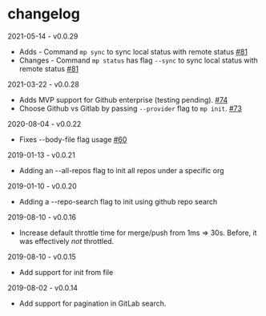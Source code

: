 # changelog

2021-05-14 - v0.0.29

- Adds - Command `mp sync` to sync local status with remote status [#81](https://github.com/Clever/microplane/pull/81)
- Changes - Command `mp status` has flag `--sync` to sync local status with remote status [#81](https://github.com/Clever/microplane/pull/81)

2021-03-22 - v0.0.28

- Adds MVP support for Github enterprise (testing pending). [#74](https://github.com/Clever/microplane/pull/74)
- Choose Github vs Gitlab by passing `--provider` flag to `mp init`. [#73](https://github.com/Clever/microplane/pull/73)

2020-08-04 - v0.0.22

- Fixes --body-file flag usage [#60](https://github.com/Clever/microplane/pull/60)

2019-01-13 - v0.0.21

- Adding an --all-repos flag to init all repos under a specific org

2019-01-10 - v0.0.20

- Adding a --repo-search flag to init using github repo search

2019-08-10 - v0.0.16

- Increase default throttle time for merge/push from 1ms => 30s. Before, it was effectively *not* throttled.

2019-08-10 - v0.0.15

- Add support for init from file

2019-08-02 - v0.0.14

- Add support for pagination in GitLab search.
